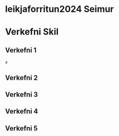 # leikjaforritun2024 Seimur
# Verkefni Skil
## Verkefni 1
x
## Verkefni 2

## Verkefni 3
## Verkefni 4
## Verkefni 5
